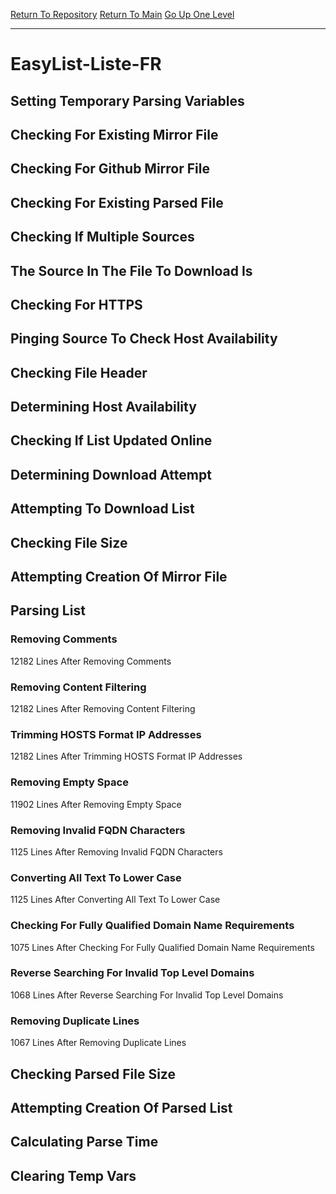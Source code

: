 [Return To Repository](https://github.com/deathbybandaid/piholeparser/)
[Return To Main](https://github.com/deathbybandaid/piholeparser/blob/master/RecentRunLogs/Mainlog.md)
[Go Up One Level](https://github.com/deathbybandaid/piholeparser/blob/master/RecentRunLogs/TopLevelScripts/30-Processing-Blacklists.md)
____________________________________
# EasyList-Liste-FR
## Setting Temporary Parsing Variables
## Checking For Existing Mirror File
## Checking For Github Mirror File
## Checking For Existing Parsed File
## Checking If Multiple Sources
## The Source In The File To Download Is
## Checking For HTTPS
## Pinging Source To Check Host Availability
## Checking File Header
## Determining Host Availability
## Checking If List Updated Online
## Determining Download Attempt
## Attempting To Download List
## Checking File Size
## Attempting Creation Of Mirror File
## Parsing List
### Removing Comments
12182 Lines After Removing Comments
### Removing Content Filtering
12182 Lines After Removing Content Filtering
### Trimming HOSTS Format IP Addresses
12182 Lines After Trimming HOSTS Format IP Addresses
### Removing Empty Space
11902 Lines After Removing Empty Space
### Removing Invalid FQDN Characters
1125 Lines After Removing Invalid FQDN Characters
### Converting All Text To Lower Case
1125 Lines After Converting All Text To Lower Case
### Checking For Fully Qualified Domain Name Requirements
1075 Lines After Checking For Fully Qualified Domain Name Requirements
### Reverse Searching For Invalid Top Level Domains
1068 Lines After Reverse Searching For Invalid Top Level Domains
### Removing Duplicate Lines
1067 Lines After Removing Duplicate Lines
## Checking Parsed File Size
## Attempting Creation Of Parsed List
## Calculating Parse Time
## Clearing Temp Vars
